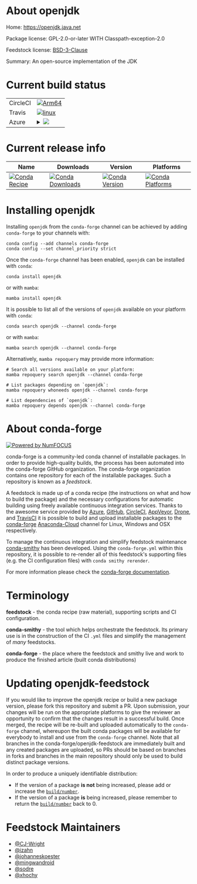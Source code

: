 About openjdk
=============

Home: https://openjdk.java.net

Package license: GPL-2.0-or-later WITH Classpath-exception-2.0

Feedstock license: [BSD-3-Clause](https://github.com/conda-forge/openjdk-feedstock/blob/main/LICENSE.txt)

Summary: An open-source implementation of the JDK

Current build status
====================


<table><tr>
    <td>CircleCI</td>
    <td>
      <a href="https://circleci.com/gh/conda-forge/openjdk-feedstock">
        <img alt="Arm64" src="https://img.shields.io/circleci/project/github/conda-forge/openjdk-feedstock/main.svg?label=Arm64">
      </a>
    </td>
  </tr><tr>
    <td>Travis</td>
    <td>
      <a href="https://app.travis-ci.com/conda-forge/openjdk-feedstock">
        <img alt="linux" src="https://img.shields.io/travis/com/conda-forge/openjdk-feedstock/main.svg?label=Linux">
      </a>
    </td>
  </tr>
    
  <tr>
    <td>Azure</td>
    <td>
      <details>
        <summary>
          <a href="https://dev.azure.com/conda-forge/feedstock-builds/_build/latest?definitionId=5061&branchName=main">
            <img src="https://dev.azure.com/conda-forge/feedstock-builds/_apis/build/status/openjdk-feedstock?branchName=main">
          </a>
        </summary>
        <table>
          <thead><tr><th>Variant</th><th>Status</th></tr></thead>
          <tbody><tr>
              <td>linux_64</td>
              <td>
                <a href="https://dev.azure.com/conda-forge/feedstock-builds/_build/latest?definitionId=5061&branchName=main">
                  <img src="https://dev.azure.com/conda-forge/feedstock-builds/_apis/build/status/openjdk-feedstock?branchName=main&jobName=linux&configuration=linux_64_" alt="variant">
                </a>
              </td>
            </tr><tr>
              <td>linux_aarch64</td>
              <td>
                <a href="https://dev.azure.com/conda-forge/feedstock-builds/_build/latest?definitionId=5061&branchName=main">
                  <img src="https://dev.azure.com/conda-forge/feedstock-builds/_apis/build/status/openjdk-feedstock?branchName=main&jobName=linux&configuration=linux_aarch64_" alt="variant">
                </a>
              </td>
            </tr><tr>
              <td>linux_ppc64le</td>
              <td>
                <a href="https://dev.azure.com/conda-forge/feedstock-builds/_build/latest?definitionId=5061&branchName=main">
                  <img src="https://dev.azure.com/conda-forge/feedstock-builds/_apis/build/status/openjdk-feedstock?branchName=main&jobName=linux&configuration=linux_ppc64le_" alt="variant">
                </a>
              </td>
            </tr><tr>
              <td>osx_64</td>
              <td>
                <a href="https://dev.azure.com/conda-forge/feedstock-builds/_build/latest?definitionId=5061&branchName=main">
                  <img src="https://dev.azure.com/conda-forge/feedstock-builds/_apis/build/status/openjdk-feedstock?branchName=main&jobName=osx&configuration=osx_64_" alt="variant">
                </a>
              </td>
            </tr><tr>
              <td>osx_arm64</td>
              <td>
                <a href="https://dev.azure.com/conda-forge/feedstock-builds/_build/latest?definitionId=5061&branchName=main">
                  <img src="https://dev.azure.com/conda-forge/feedstock-builds/_apis/build/status/openjdk-feedstock?branchName=main&jobName=osx&configuration=osx_arm64_" alt="variant">
                </a>
              </td>
            </tr><tr>
              <td>win_64</td>
              <td>
                <a href="https://dev.azure.com/conda-forge/feedstock-builds/_build/latest?definitionId=5061&branchName=main">
                  <img src="https://dev.azure.com/conda-forge/feedstock-builds/_apis/build/status/openjdk-feedstock?branchName=main&jobName=win&configuration=win_64_" alt="variant">
                </a>
              </td>
            </tr>
          </tbody>
        </table>
      </details>
    </td>
  </tr>
</table>

Current release info
====================

| Name | Downloads | Version | Platforms |
| --- | --- | --- | --- |
| [![Conda Recipe](https://img.shields.io/badge/recipe-openjdk-green.svg)](https://anaconda.org/conda-forge/openjdk) | [![Conda Downloads](https://img.shields.io/conda/dn/conda-forge/openjdk.svg)](https://anaconda.org/conda-forge/openjdk) | [![Conda Version](https://img.shields.io/conda/vn/conda-forge/openjdk.svg)](https://anaconda.org/conda-forge/openjdk) | [![Conda Platforms](https://img.shields.io/conda/pn/conda-forge/openjdk.svg)](https://anaconda.org/conda-forge/openjdk) |

Installing openjdk
==================

Installing `openjdk` from the `conda-forge` channel can be achieved by adding `conda-forge` to your channels with:

```
conda config --add channels conda-forge
conda config --set channel_priority strict
```

Once the `conda-forge` channel has been enabled, `openjdk` can be installed with `conda`:

```
conda install openjdk
```

or with `mamba`:

```
mamba install openjdk
```

It is possible to list all of the versions of `openjdk` available on your platform with `conda`:

```
conda search openjdk --channel conda-forge
```

or with `mamba`:

```
mamba search openjdk --channel conda-forge
```

Alternatively, `mamba repoquery` may provide more information:

```
# Search all versions available on your platform:
mamba repoquery search openjdk --channel conda-forge

# List packages depending on `openjdk`:
mamba repoquery whoneeds openjdk --channel conda-forge

# List dependencies of `openjdk`:
mamba repoquery depends openjdk --channel conda-forge
```


About conda-forge
=================

[![Powered by
NumFOCUS](https://img.shields.io/badge/powered%20by-NumFOCUS-orange.svg?style=flat&colorA=E1523D&colorB=007D8A)](https://numfocus.org)

conda-forge is a community-led conda channel of installable packages.
In order to provide high-quality builds, the process has been automated into the
conda-forge GitHub organization. The conda-forge organization contains one repository
for each of the installable packages. Such a repository is known as a *feedstock*.

A feedstock is made up of a conda recipe (the instructions on what and how to build
the package) and the necessary configurations for automatic building using freely
available continuous integration services. Thanks to the awesome service provided by
[Azure](https://azure.microsoft.com/en-us/services/devops/), [GitHub](https://github.com/),
[CircleCI](https://circleci.com/), [AppVeyor](https://www.appveyor.com/),
[Drone](https://cloud.drone.io/welcome), and [TravisCI](https://travis-ci.com/)
it is possible to build and upload installable packages to the
[conda-forge](https://anaconda.org/conda-forge) [Anaconda-Cloud](https://anaconda.org/)
channel for Linux, Windows and OSX respectively.

To manage the continuous integration and simplify feedstock maintenance
[conda-smithy](https://github.com/conda-forge/conda-smithy) has been developed.
Using the ``conda-forge.yml`` within this repository, it is possible to re-render all of
this feedstock's supporting files (e.g. the CI configuration files) with ``conda smithy rerender``.

For more information please check the [conda-forge documentation](https://conda-forge.org/docs/).

Terminology
===========

**feedstock** - the conda recipe (raw material), supporting scripts and CI configuration.

**conda-smithy** - the tool which helps orchestrate the feedstock.
                   Its primary use is in the construction of the CI ``.yml`` files
                   and simplify the management of *many* feedstocks.

**conda-forge** - the place where the feedstock and smithy live and work to
                  produce the finished article (built conda distributions)


Updating openjdk-feedstock
==========================

If you would like to improve the openjdk recipe or build a new
package version, please fork this repository and submit a PR. Upon submission,
your changes will be run on the appropriate platforms to give the reviewer an
opportunity to confirm that the changes result in a successful build. Once
merged, the recipe will be re-built and uploaded automatically to the
`conda-forge` channel, whereupon the built conda packages will be available for
everybody to install and use from the `conda-forge` channel.
Note that all branches in the conda-forge/openjdk-feedstock are
immediately built and any created packages are uploaded, so PRs should be based
on branches in forks and branches in the main repository should only be used to
build distinct package versions.

In order to produce a uniquely identifiable distribution:
 * If the version of a package **is not** being increased, please add or increase
   the [``build/number``](https://docs.conda.io/projects/conda-build/en/latest/resources/define-metadata.html#build-number-and-string).
 * If the version of a package **is** being increased, please remember to return
   the [``build/number``](https://docs.conda.io/projects/conda-build/en/latest/resources/define-metadata.html#build-number-and-string)
   back to 0.

Feedstock Maintainers
=====================

* [@CJ-Wright](https://github.com/CJ-Wright/)
* [@izahn](https://github.com/izahn/)
* [@johanneskoester](https://github.com/johanneskoester/)
* [@mingwandroid](https://github.com/mingwandroid/)
* [@sodre](https://github.com/sodre/)
* [@xhochy](https://github.com/xhochy/)

